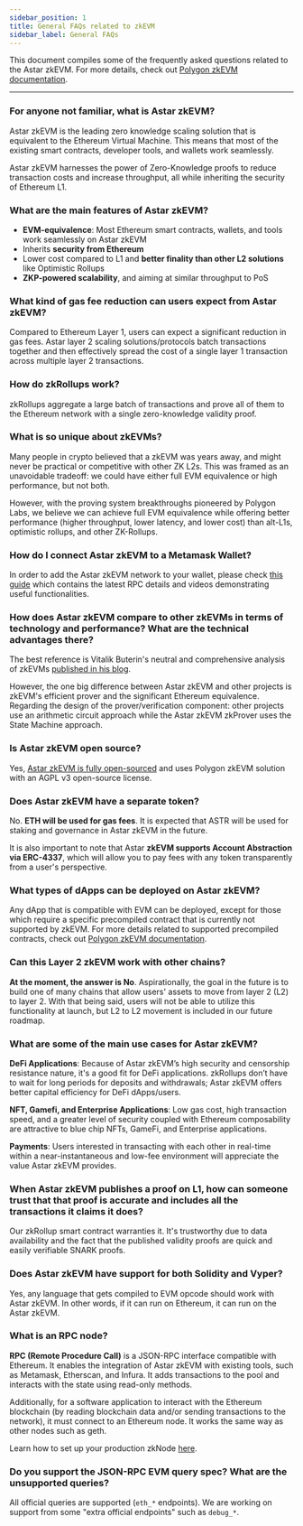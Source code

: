 ```yaml
---
sidebar_position: 1
title: General FAQs related to zkEVM
sidebar_label: General FAQs
---
```

This document compiles some of the frequently asked questions related to the Astar zkEVM. For more details, check out [Polygon zkEVM documentation](https://wiki.polygon.technology/docs/category/zkevm-protocol/).

---

### For anyone not familiar, what is Astar zkEVM?

Astar zkEVM is the leading zero knowledge scaling solution that is equivalent to the Ethereum Virtual Machine. This means that most of the existing smart contracts, developer tools, and wallets work seamlessly. 

Astar zkEVM harnesses the power of Zero-Knowledge proofs to reduce transaction costs and increase throughput, all while inheriting the security of Ethereum L1.

### What are the main features of Astar zkEVM?

- **EVM-equivalence**: Most Ethereum smart contracts, wallets, and tools work seamlessly on Astar zkEVM
- Inherits **security from Ethereum**
- Lower cost compared to L1 and **better finality than other L2 solutions** like Optimistic Rollups
- **ZKP-powered scalability**, and aiming at similar throughput to PoS

### What kind of gas fee reduction can users expect from Astar zkEVM?

Compared to Ethereum Layer 1, users can expect a significant reduction in gas fees. Astar layer 2 scaling solutions/protocols batch transactions together and then effectively spread the cost of a single layer 1 transaction across multiple layer 2 transactions.

### How do zkRollups work?

zkRollups aggregate a large batch of transactions and prove all of them to the Ethereum network with a single zero-knowledge validity proof.

### What is so unique about zkEVMs?

Many people in crypto believed that a zkEVM was years away, and might never be practical or competitive with other ZK L2s. This was framed as an unavoidable tradeoff: we could have either full EVM equivalence or high performance, but not both.

However, with the proving system breakthroughs pioneered by Polygon Labs, we believe we can achieve full EVM equivalence while offering better performance (higher throughput, lower latency, and lower cost) than alt-L1s, optimistic rollups, and other ZK-Rollups.

### How do I connect Astar zkEVM to a Metamask Wallet?

In order to add the Astar zkEVM network to your wallet, please check [this guide](../quickstart.md) which contains the latest RPC details and videos demonstrating useful functionalities.

### How does Astar zkEVM compare to other zkEVMs in terms of technology and performance? What are the technical advantages there?

The best reference is Vitalik Buterin's neutral and comprehensive analysis of zkEVMs [published in his blog](https://vitalik.ca/general/2022/08/04/zkevm.html).

However, the one big difference between Astar zkEVM and other projects is zkEVM's efficient prover and the significant Ethereum equivalence. Regarding the design of the prover/verification component: other projects use an arithmetic circuit approach while the Astar zkEVM zkProver uses the State Machine approach.

### Is Astar zkEVM open source?

Yes, [Astar zkEVM is fully open-sourced](https://polygon.technology/blog/polygon-zkevm-is-now-fully-open-source) and uses Polygon zkEVM solution with an AGPL v3 open-source license.

### Does Astar zkEVM have a separate token?

No. **ETH will be used for gas fees**. It is expected that ASTR will be used for staking and governance in Astar zkEVM in the future.

It is also important to note that Astar **zkEVM supports Account Abstraction via ERC-4337**, which will allow you to pay fees with any token transparently from a user's perspective.

### What types of dApps can be deployed on Astar zkEVM?

Any dApp that is compatible with EVM can be deployed, except for those which require a specific precompiled contract that is currently not supported by zkEVM. For more details related to supported precompiled contracts, check out [Polygon zkEVM documentation](https://wiki.polygon.technology/docs/category/zkevm-protocol/).

### Can this Layer 2 zkEVM work with other chains?

**At the moment, the answer is No**. Aspirationally, the goal in the future is to build one of many chains that allow users' assets to move from layer 2 (L2) to layer 2. With that being said, users will not be able to utilize this functionality at launch, but L2 to L2 movement is included in our future roadmap.

### What are some of the main use cases for Astar zkEVM?

**DeFi Applications**: Because of Astar zkEVM’s high security and censorship resistance nature, it's a good fit for DeFi applications. zkRollups don’t have to wait for long periods for deposits and withdrawals; Astar zkEVM offers better capital efficiency for DeFi dApps/users.

**NFT, Gamefi, and Enterprise Applications**: Low gas cost, high transaction speed, and a greater level of security coupled with Ethereum composability are attractive to blue chip NFTs, GameFi, and Enterprise applications.

**Payments**: Users interested in transacting with each other in real-time within a near-instantaneous and low-fee environment will appreciate the value Astar zkEVM provides.

### When Astar zkEVM publishes a proof on L1, how can someone trust that that proof is accurate and includes all the transactions it claims it does?

Our zkRollup smart contract warranties it. It's trustworthy due to data availability and the fact that the published validity proofs are quick and easily verifiable SNARK proofs.

### Does Astar zkEVM have support for both Solidity and Vyper?

Yes, any language that gets compiled to EVM opcode should work with Astar zkEVM. In other words, if it can run on Ethereum, it can run on the Astar zkEVM.

### What is an RPC node?

**RPC (Remote Procedure Call)** is a JSON-RPC interface compatible with Ethereum. It enables the integration of Astar zkEVM with existing tools, such as Metamask, Etherscan, and Infura. It adds transactions to the pool and interacts with the state using read-only methods.

Additionally, for a software application to interact with the Ethereum blockchain (by reading blockchain data and/or sending transactions to the network), it must connect to an Ethereum node. It works the same way as other nodes such as geth.

Learn how to set up your production zkNode [here](../zk-node/setup-production-node.md).

### Do you support the JSON-RPC EVM query spec? What are the unsupported queries?

All official queries are supported (`eth_*` endpoints). We are working on support from some "extra official endpoints" such as `debug_*`.
